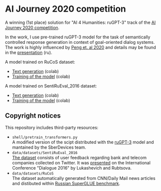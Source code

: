 #  AI Journey 2020 competition

A winning (1st place) solution for "AI 4 Humanities: ruGPT-3" track of the [AI Journey 2020 competition](https://ai-journey.ru/en/contest).

In the work, I use pre-trained ruGPT-3 model for the task of semantically controlled response generation in context of goal-oriented dialog systems. The work is highly influenced by [Peng et. al 2020](https://arxiv.org/abs/2002.12328) and details may be found in the [presentation](docs/ai4humans.nesterov.pdf) (ru).

A model trained on RuCoS dataset:
- [Text generation](https://colab.research.google.com/drive/1lxNUY-gzeSDVXnZegteBCakET90Rj4Gf?usp=sharing) (colab)
- [Training of the model](https://colab.research.google.com/drive/18r0v7zaWrNtv565iEOa7BONYqG5vg88I?usp=sharing) (colab)

A model trained on SentiRuEval_2016 dataset:
- [Text generation](https://colab.research.google.com/drive/1Y_gy9CvPPaCvfCcp1dcYSi-tXlQjUPV6?usp=sharing) (colab)
- [Training of the model](https://colab.research.google.com/drive/1mW_hEaYlQbBvqWgQjpXzU88_IlE-1f9V?usp=sharing) (colab)



## Copyright notices

This repository includes third-party resources:
- `shell/pretrain_transformers.py`  
    A modified version of the scipt distributed with the [ruGPT-3](https://github.com/sberbank-ai/ru-gpts) model and mantained by the SberDevices team.
- `data/datasets/SentiRuEval_2016`  
    [The dataset](https://drive.google.com/drive/u/0/folders/0BxlA8wH3PTUfV1F1UTBwVTJPd3c) consists of user feedback regarding bank and telecom companies collected on Twitter. It was [presented](http://www.dialog-21.ru/media/3410/loukachevitchnvrubtsovayv.pdf) on the International Conference "Dialogue 2016" by Lukashevich and Rubtsova.
- `data/datasets/RuCoS`  
    The dataset automatically generated from CNN/Daily Mail news articles and distibuted within [Russian SuperGLUE benchmark](https://russiansuperglue.com).
